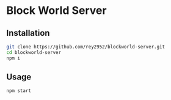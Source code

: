 Block World Server
=
Installation
-
```bash
git clone https://github.com/rey2952/blockworld-server.git
cd blockworld-server
npm i
```
Usage
-
```bash
npm start
```
